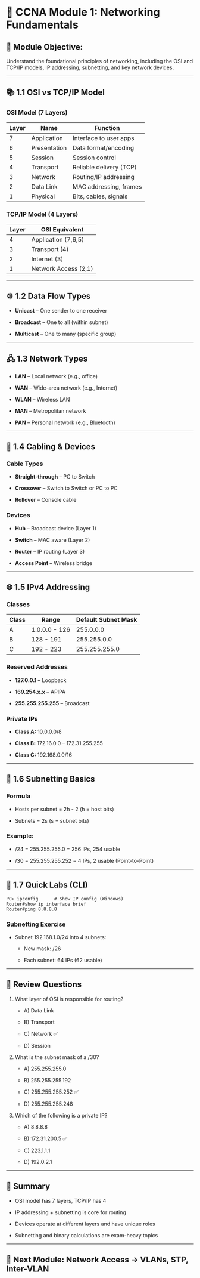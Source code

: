 # 📘 CCNA Module 1: Networking Fundamentals

## 🧠 Module Objective:

Understand the foundational principles of networking, including the OSI and TCP/IP models, IP addressing, subnetting, and key network devices.

---

## 📚 1.1 OSI vs TCP/IP Model

### OSI Model (7 Layers)

|Layer|Name|Function|
|---|---|---|
|7|Application|Interface to user apps|
|6|Presentation|Data format/encoding|
|5|Session|Session control|
|4|Transport|Reliable delivery (TCP)|
|3|Network|Routing/IP addressing|
|2|Data Link|MAC addressing, frames|
|1|Physical|Bits, cables, signals|

### TCP/IP Model (4 Layers)

|Layer|OSI Equivalent|
|---|---|
|4|Application (7,6,5)|
|3|Transport (4)|
|2|Internet (3)|
|1|Network Access (2,1)|

---

## ⚙️ 1.2 Data Flow Types

- **Unicast** – One sender to one receiver
    
- **Broadcast** – One to all (within subnet)
    
- **Multicast** – One to many (specific group)
    

---

## 🖧 1.3 Network Types

- **LAN** – Local network (e.g., office)
    
- **WAN** – Wide-area network (e.g., Internet)
    
- **WLAN** – Wireless LAN
    
- **MAN** – Metropolitan network
    
- **PAN** – Personal network (e.g., Bluetooth)
    

---

## 🔌 1.4 Cabling & Devices

### Cable Types

- **Straight-through** – PC to Switch
    
- **Crossover** – Switch to Switch or PC to PC
    
- **Rollover** – Console cable
    

### Devices

- **Hub** – Broadcast device (Layer 1)
    
- **Switch** – MAC aware (Layer 2)
    
- **Router** – IP routing (Layer 3)
    
- **Access Point** – Wireless bridge
    

---

## 🌐 1.5 IPv4 Addressing

### Classes

|Class|Range|Default Subnet Mask|
|---|---|---|
|A|1.0.0.0 - 126|255.0.0.0|
|B|128 - 191|255.255.0.0|
|C|192 - 223|255.255.255.0|

### Reserved Addresses

- **127.0.0.1** – Loopback
    
- **169.254.x.x** – APIPA
    
- **255.255.255.255** – Broadcast
    

### Private IPs

- **Class A:** 10.0.0.0/8
    
- **Class B:** 172.16.0.0 – 172.31.255.255
    
- **Class C:** 192.168.0.0/16
    

---

## 📏 1.6 Subnetting Basics

### Formula

- Hosts per subnet = 2h - 2 (h = host bits)
    
- Subnets = 2s (s = subnet bits)
    

### Example:

- /24 = 255.255.255.0 = 256 IPs, 254 usable
    
- /30 = 255.255.255.252 = 4 IPs, 2 usable (Point-to-Point)
    

---

## 🧪 1.7 Quick Labs (CLI)

```plaintext
PC> ipconfig      # Show IP config (Windows)
Router#show ip interface brief
Router#ping 8.8.8.8
```

### Subnetting Exercise

- Subnet 192.168.1.0/24 into 4 subnets:
    
    - New mask: /26
        
    - Each subnet: 64 IPs (62 usable)
        

---

## 📝 Review Questions

1. What layer of OSI is responsible for routing?
    
    - A) Data Link
        
    - B) Transport
        
    - C) Network ✅
        
    - D) Session
        
2. What is the subnet mask of a /30?
    
    - A) 255.255.255.0
        
    - B) 255.255.255.192
        
    - C) 255.255.255.252 ✅
        
    - D) 255.255.255.248
        
3. Which of the following is a private IP?
    
    - A) 8.8.8.8
        
    - B) 172.31.200.5 ✅
        
    - C) 223.1.1.1
        
    - D) 192.0.2.1
        

---

## 🧠 Summary

- OSI model has 7 layers, TCP/IP has 4
    
- IP addressing + subnetting is core for routing
    
- Devices operate at different layers and have unique roles
    
- Subnetting and binary calculations are exam-heavy topics
    

---

## 🔁 Next Module: Network Access → VLANs, STP, Inter-VLAN